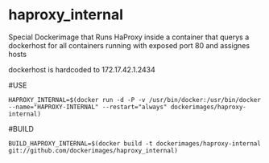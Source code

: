 haproxy_internal
================

Special Dockerimage that Runs HaProxy inside a container that querys a dockerhost for all containers running with exposed port 80 and assignes hosts


dockerhost is hardcoded to 172.17.42.1.2434

    
#USE

    HAPROXY_INTERNAL=$(docker run -d -P -v /usr/bin/docker:/usr/bin/docker --name="HAPROXY-INTERNAL" --restart="always" dockerimages/haproxy-internal)
    
#BUILD 

    BUILD_HAPROXY_INTERNAL=$(docker build -t dockerimages/haproxy-internal git://github.com/dockerimages/haproxy_internal)
